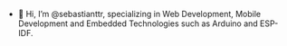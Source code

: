 - 👋 Hi, I’m @sebastianttr,
specializing in Web Development, Mobile Development and Embedded Technologies such as Arduino and ESP-IDF.



<!---
sebastianttr/sebastianttr is a ✨ special ✨ repository because its `README.md` (this file) appears on your GitHub profile.
You can click the Preview link to take a look at your changes.
--->
